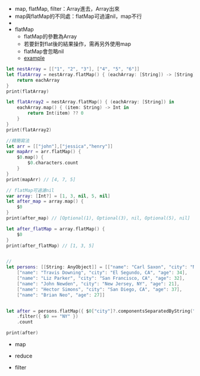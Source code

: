 - map, flatMap, filter：Array進去，Array出來
- map與flatMap的不同處：flatMap可過濾nil，map不行
- 
- flatMap
  - flatMap的參數為Array
  - 若要針對flat後的結果操作，需再另外使用map
  - flatMap會忽略nil
  - [example](http://appventure.me/2015/11/30/reduce-all-the-things/)
  
```swift
let nestArray = [["1", "2", "3"], ["4", "5", "6"]]
let flatArray = nestArray.flatMap() { (eachArray: [String]) -> [String] in
    return eachArray
}
print(flatArray)

let flatArray2 = nestArray.flatMap() { (eachArray: [String]) in
    eachArray.map() { (item: String) -> Int in
        return Int(item) ?? 0
    }
}
print(flatArray2)

//精簡寫法
let arr = [["john"],["jessica","henry"]]
var mapArr = arr.flatMap() {
    $0.map() {
        $0.characters.count
    }
}
print(mapArr) // [4, 7, 5]

// flatMap可過濾nil
var array: [Int?] = [1, 3, nil, 5, nil]
let after_map = array.map() {
	$0
}
print(after_map) // [Optional(1), Optional(3), nil, Optional(5), nil]

let after_flatMap = array.flatMap() {
	$0
}
print(after_flatMap) // [1, 3, 5]


// 
let persons: [[String: AnyObject]] = [["name": "Carl Saxon", "city": "New York, NY", "age": 44],
    ["name": "Travis Downing", "city": "El Segundo, CA", "age": 34],
    ["name": "Liz Parker", "city": "San Francisco, CA", "age": 32],
    ["name": "John Newden", "city": "New Jersey, NY", "age": 21],
    ["name": "Hector Simons", "city": "San Diego, CA", "age": 37],
    ["name": "Brian Neo", "age": 27]]


let after = persons.flatMap({ $0["city"]?.componentsSeparatedByString(", ").last })
    .filter({ $0 == "NY" })
    .count

print(after)
```

- map

- reduce

- filter

